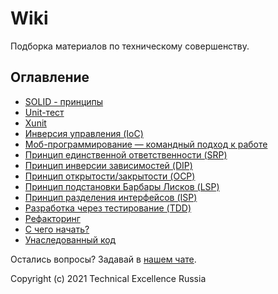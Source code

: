 # Wiki

Подборка материалов по техническому совершенству.

## Оглавление

- [SOLID - принципы](SOLID.md)
- [Unit-тест](UnitTest.md)
- [Xunit](Xunit.md)
- [Инверсия управления (IoC)](InversionOfControl.md)
- [Моб-программирование — командный подход к работе](MobProgramming.md)
- [Принцип единственной ответственности (SRP)](SingleResponsibilityPrinciple.md)
- [Принцип инверсии зависимостей (DIP)](DependencyInversionPrinciple.md)
- [Принцип открытости/закрытости (OCP)](OpenClosedprinciple.md)
- [Принцип подстановки Барбары Лисков (LSP)](LiskovSubstitutionPrinciple.md)
- [Принцип разделения интерфейсов (ISP)](InterfaceSegregationPrinciple.md)
- [Разработка через тестирование (TDD)](TDD.md)
- [Рефакторинг](Refactoring.md)
- [С чего начать?](GetStarted.md)
- [Унаследованный код](LegacyCode.md)

Остались вопросы? Задавай в [нашем чате](https://t.me/technicalexcellenceru).

Copyright (c) 2021 Technical Excellence Russia
